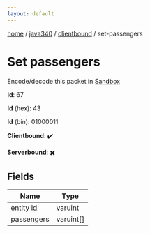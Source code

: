 ```yaml
---
layout: default
---
```


[home](/)  /  [java340](/protocol/java340)  /  [clientbound](/protocol/java340/clientbound)  /  set-passengers

# Set passengers

Encode/decode this packet in [Sandbox](../../../sandbox/java340#clientbound.set_passengers)

**Id**: 67

**Id** (hex): 43

**Id** (bin): 01000011

**Clientbound**: ✔️

**Serverbound**: ✖️

## Fields

Name | Type
---|---
entity id | varuint
passengers | varuint[]

